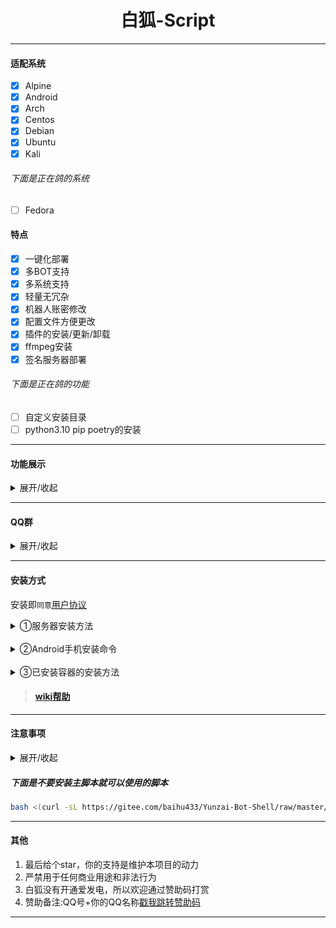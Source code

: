 <h1 align="center">白狐-Script</h1>
<hr/>

#### 适配系统
- [x] Alpine
- [x] Android
- [x] Arch
- [x] Centos
- [x] Debian
- [x] Ubuntu
- [x] Kali
###### 下面是正在鸽的系统
- [ ] Fedora
#### 特点
- [x] 一键化部署
- [x] 多BOT支持
- [x] 多系统支持
- [x] 轻量无冗杂
- [x] 机器人账密修改
- [x] 配置文件方便更改
- [x] 插件的安装/更新/卸载
- [x] ffmpeg安装
- [x] 签名服务器部署
###### 下面是正在鸽的功能
- [ ] 自定义安装目录
- [ ] python3.10 pip poetry的安装

<hr>

#### 功能展示

<details markdown='1'><summary>展开/收起</summary>

![展示1](https://gitee.com/baihu433/Yunzai-Bot-Shell/raw/master/img/展示1.jpg)

![展示2](https://gitee.com/baihu433/Yunzai-Bot-Shell/raw/master/img/展示2.jpg)

</details>
<hr/>

#### QQ群

<details markdown='1'><summary>展开/收起</summary>

[戳我跳转QQ(大佬群)(①群)](http://qm.qq.com/cgi-bin/qm/qr?_wv=1027&k=WtGelvZbOVQ4yYYZswm9ZZ5kPHkD4H8o&authKey=xz1zyGxWG7bz5X%2BgvWunX9qGUsUq%2BDomb4p02FqXIuqXd8hoxTYvdCZozBzLeFOf&noverify=0&group_code=705226976)

[戳我跳转QQ(新手群)(②群)](http://qm.qq.com/cgi-bin/qm/qr?_wv=1027&k=ttH53_Pw6dBkbBimPfEq1M8LdwvNwOeZ&authKey=BUwoqpgofF27nTz4M6JJ4UPvgv3iFcDzl3Po0PgsQf36oxFT6Xch7DbJ4U24s%2BFn&noverify=0&group_code=596660282)

[戳我跳转QQ(新手群)(③群)](http://qm.qq.com/cgi-bin/qm/qr?_wv=1027&k=KxKeK3PMw8i_ql3NH-m_iOfpU1nMkLIz&authKey=zaKN%2BeWsFWbPq6zXgwKNdN%2BSjLH1YSQRo9edHq4T%2B5R7LcG8eHSCQdNfsC%2FhBtKk&noverify=0&group_code=879718035)

</details>
<hr>

#### 安装方式

安装即`同意`[用户协议](https://gitee.com/baihu433/Yunzai-Bot-Shell/blob/master/Manage/用户协议.txt)

<details markdown='1'><summary>①服务器安装方法</summary>

##### 服务器安装命令

```
su
```

```
bash <(curl -sL https://gitee.com/baihu433/Yunzai-Bot-Shell/raw/master/install.sh)
```

</details>
<br/>
<details markdown='1'><summary>②Android手机安装命令</summary>

##### 安卓手机

> ###### 按照此文档部署
[文档地址](https://gitee.com/baihu433/Yunzai-Bot-Shell/blob/master/Markdown/Tmoe.md)

</details>
<br/>
<details markdown='1'><summary>③已安装容器的安装方法</summary>

##### 已安装容器
###### 注意:除非您知道您在干什么,否则请不要使用该项!!!

```
bash <(curl -sL https://gitee.com/baihu433/Yunzai-Bot-Shell/raw/master/install.sh)
```

</details>

> #### [wiki帮助](https://gitee.com/baihu433/Yunzai-Bot-Shell/blob/master/wiki.md)

<hr>

#### 注意事项

<details markdown='1'><summary>展开/收起</summary>

>打开白狐脚本的命令
```
bh
```
>获取白狐脚本帮助的命令
```
bh help
```
>修复白狐脚本打不开的命令
```
bash <(curl -sL https://gitee.com/baihu433/Yunzai-Bot-Shell/raw/master/install.sh)
```
>删除白狐脚本的命令
```
rm /usr/local/bin/bh
```

</details>

##### 下面是不要安装主脚本就可以使用的脚本

```sh
bash <(curl -sL https://gitee.com/baihu433/Yunzai-Bot-Shell/raw/master/Manage/BOT-PlugIn.sh)
```

<hr>

#### 其他

1. 最后给个star，你的支持是维护本项目的动力<br>
2. 严禁用于任何商业用途和非法行为<br>
3. 白狐没有开通爱发电，所以欢迎通过赞助码打赏<br>
4. 赞助备注:QQ号+你的QQ名称[戳我跳转赞助码](https://gitee.com/baihu433/Yunzai-Bot-Shell/blob/master/img/赞助码.jpg)<br>
<hr>